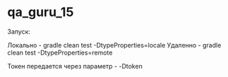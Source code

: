 # qa_guru_15

Запуск:

Локально - gradle clean test -DtypeProperties=locale
Удаленно - gradle clean test -DtypeProperties=remote

Токен передается через параметр - -Dtoken
